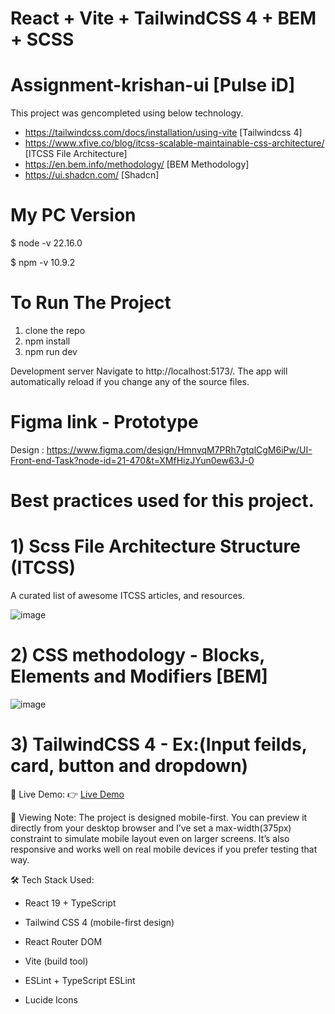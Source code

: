 # React + Vite + TailwindCSS 4 + BEM + SCSS


# Assignment-krishan-ui [Pulse iD]

This project was gencompleted using below technology.

- https://tailwindcss.com/docs/installation/using-vite [Tailwindcss 4]  
- https://www.xfive.co/blog/itcss-scalable-maintainable-css-architecture/ [ITCSS File Architecture] 
- https://en.bem.info/methodology/ [BEM Methodology]
- https://ui.shadcn.com/ [Shadcn]

# My PC Version

$ node -v
22.16.0

$ npm -v
10.9.2

# To Run The Project

1) clone the repo 
2) npm install
3) npm run dev

Development server
Navigate to http://localhost:5173/. The app will automatically reload if you change any of the source files.

# Figma link - Prototype 

Design :
https://www.figma.com/design/HmnvqM7PRh7gtqlCgM6iPw/UI-Front-end-Task?node-id=21-470&t=XMfHizJYun0ew63J-0

# Best practices used for this project.

# 1) Scss File Architecture Structure (ITCSS)
   A curated list of awesome ITCSS articles, and resources.

![image](https://user-images.githubusercontent.com/9035990/93185723-68c44800-f75b-11ea-9667-62d68f441426.png)

# 2) CSS methodology - Blocks, Elements and Modifiers [BEM] 

![image](https://user-images.githubusercontent.com/9035990/93186078-d40e1a00-f75b-11ea-9948-ec5050f83f98.png)

# 3) TailwindCSS 4 - Ex:(Input feilds, card, button and dropdown)

🔗 Live Demo:
👉 [Live Demo](https://extraordinary-mermaid-34facb.netlify.app)

📌 Viewing Note:
The project is designed mobile-first. You can preview it directly from your desktop browser and I’ve set a max-width(375px) constraint to simulate mobile layout even on larger screens. It’s also responsive and works well on real mobile devices if you prefer testing that way.

🛠️ Tech Stack Used:

- React 19 + TypeScript

- Tailwind CSS 4 (mobile-first design)

- React Router DOM

- Vite (build tool)

- ESLint + TypeScript ESLint

- Lucide Icons


